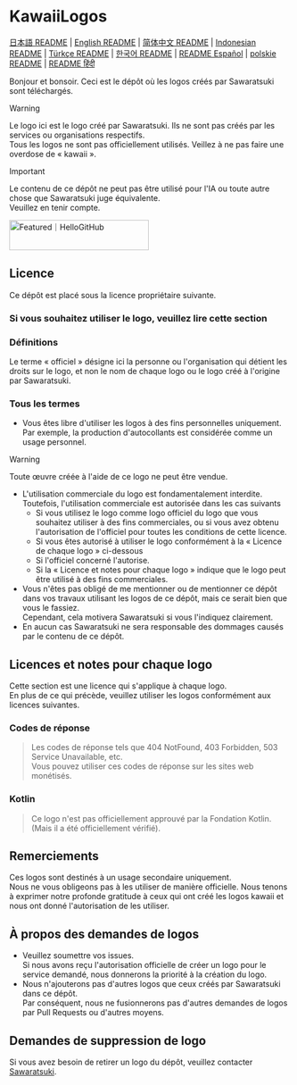 # KawaiiLogos

[日本語 README](./README.md) | [English README](/README_EN.md) | [简体中文 README](/README-zhHans.md) | [Indonesian README](/README-ID.md) | [Türkçe README](/README-tr.md) | [한국어 README](/README-kr.md) | [README Español](/README-es.md) | [polskie README](/README-PL.md) | [README हिंदी](/README_HN.md)

Bonjour et bonsoir. Ceci est le dépôt où les logos créés par Sawaratsuki sont téléchargés.

> [!WARNING]
 Le logo ici est le logo créé par Sawaratsuki. Ils ne sont pas créés par les services ou organisations respectifs.  
 Tous les logos ne sont pas officiellement utilisés.
 Veillez à ne pas faire une overdose de « kawaii ».

> [!IMPORTANT]
 Le contenu de ce dépôt ne peut pas être utilisé pour l'IA ou toute autre chose que Sawaratsuki juge équivalente.  
 Veuillez en tenir compte.

 <a href="https://hellogithub.com/repository/88d2fabe0d6949b88bd5cc181618c8a3" target="_blank"><img src="https://abroad.hellogithub.com/v1/widgets/recommend.svg?rid=88d2fabe0d6949b88bd5cc181618c8a3&claim_uid=LcBfQDvu13tNTd2" alt="Featured｜HelloGitHub" style="width: 250px; height: 54px;" width="250" height="54" /></a>

## Licence

Ce dépôt est placé sous la licence propriétaire suivante.

### Si vous souhaitez utiliser le logo, veuillez lire cette section

### Définitions

Le terme « officiel » désigne ici la personne ou l'organisation qui détient les droits sur le logo, et non le nom de chaque logo ou le logo créé à l'origine par Sawaratsuki.

### Tous les termes

- Vous êtes libre d'utiliser les logos à des fins personnelles uniquement.  
Par exemple, la production d'autocollants est considérée comme un usage personnel.

> [!WARNING]
 Toute œuvre créée à l'aide de ce logo ne peut être vendue.

- L'utilisation commerciale du logo est fondamentalement interdite.  
Toutefois, l'utilisation commerciale est autorisée dans les cas suivants
  - Si vous utilisez le logo comme logo officiel du logo que vous souhaitez utiliser à des fins commerciales, ou si vous avez obtenu l'autorisation de l'officiel pour toutes les conditions de cette licence.  
  - Si vous êtes autorisé à utiliser le logo conformément à la « Licence de chaque logo » ci-dessous
  - Si l'officiel concerné l'autorise.
  - Si la « Licence et notes pour chaque logo » indique que le logo peut être utilisé à des fins commerciales.
- Vous n'êtes pas obligé de me mentionner ou de mentionner ce dépôt dans vos travaux utilisant les logos de ce dépôt, mais ce serait bien que vous le fassiez.  
  Cependant, cela motivera Sawaratsuki si vous l'indiquez clairement.
- En aucun cas Sawaratsuki ne sera responsable des dommages causés par le contenu de ce dépôt.

## Licences et notes pour chaque logo

Cette section est une licence qui s'applique à chaque logo.  
En plus de ce qui précède, veuillez utiliser les logos conformément aux licences suivantes.

### Codes de réponse

> Les codes de réponse tels que 404 NotFound, 403 Forbidden, 503 Service Unavailable, etc.  
Vous pouvez utiliser ces codes de réponse sur les sites web monétisés.

### Kotlin

> Ce logo n'est pas officiellement approuvé par la Fondation Kotlin.  
(Mais il a été officiellement vérifié).

## Remerciements

Ces logos sont destinés à un usage secondaire uniquement.  
Nous ne vous obligeons pas à les utiliser de manière officielle.
Nous tenons à exprimer notre profonde gratitude à ceux qui ont créé les logos kawaii et nous ont donné l'autorisation de les utiliser.

## À propos des demandes de logos

- Veuillez soumettre vos issues.  
Si nous avons reçu l'autorisation officielle de créer un logo pour le service demandé, nous donnerons la priorité à la création du logo.
- Nous n'ajouterons pas d'autres logos que ceux créés par Sawaratsuki dans ce dépôt.  
  Par conséquent, nous ne fusionnerons pas d'autres demandes de logos par Pull Requests ou d'autres moyens.

## Demandes de suppression de logo

Si vous avez besoin de retirer un logo du dépôt, veuillez contacter [Sawaratsuki](https://x.com/sawaratsuki1004).
